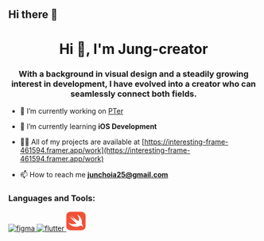 ## Hi there 👋

<h1 align="center">Hi 👋, I'm Jung-creator</h1>
<h3 align="center">With a background in visual design and a steadily growing interest in development, I have evolved into a creator who can seamlessly connect both fields.</h3>

- 🔭 I’m currently working on [PTer](https://github.com/DeveloperAcademy-POSTECH/2025-C4-A1-Doremi)

- 🌱 I’m currently learning **iOS Development**

- 👨‍💻 All of my projects are available at [https://interesting-frame-461594.framer.app/work](https://interesting-frame-461594.framer.app/work)

- 📫 How to reach me **junchoia25@gmail.com**

<p align="left">
</p>

<h3 align="left">Languages and Tools:</h3>
<p align="left"> <a href="https://www.figma.com/" target="_blank" rel="noreferrer"> <img src="https://www.vectorlogo.zone/logos/figma/figma-icon.svg" alt="figma" width="40" height="40"/> </a> <a href="https://flutter.dev" target="_blank" rel="noreferrer"> <img src="https://www.vectorlogo.zone/logos/flutterio/flutterio-icon.svg" alt="flutter" width="40" height="40"/> </a> <a href="https://developer.apple.com/swift/" target="_blank" rel="noreferrer"> <img src="https://raw.githubusercontent.com/devicons/devicon/master/icons/swift/swift-original.svg" alt="swift" width="40" height="40"/> </a> </p>
